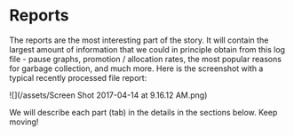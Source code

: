 # Reports

The reports are the most interesting part of the story. It will contain the largest amount of information that we could in principle obtain from this log file - pause graphs, promotion / allocation rates, the most popular reasons for garbage collection, and much more. Here is the screenshot with a typical recently processed file report:

![](/assets/Screen Shot 2017-04-14 at 9.16.12 AM.png)

We will describe each part \(tab\) in the details in the sections below. Keep moving!

